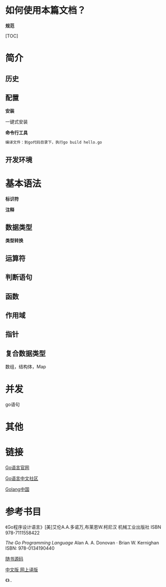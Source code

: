 # 如何使用本篇文档？





**规范**





[TOC]





# 简介

## 历史

## 配置

**安装**

一键式安装

**命令行工具**

```bash
编译文件：到go代码目录下，执行go build hello.go
```

## 开发环境





# 基本语法

**标识符**

**注释**

## 数据类型

**类型转换**

## 运算符

## 判断语句

## 函数

## 作用域

## 指针

## 复合数据类型

数组，结构体，Map





# 并发

go语句





# 其他









# 链接

[Go语言官网](https://golang.google.cn)

[Go语言中文社区](https://studygolang.com)

[Golang中国](https://www.golangtc.com)

# 参考书目

《Go程序设计语言》[美]艾伦A.A.多诺万,布莱恩W.柯尼汉 机械工业出版社 ISBN 978-7111558422

*The Go Programming Language* Alan A. A. Donovan · Brian W. Kernighan ISBN: 978-0134190440

[随书源码](http://www.gopl.io)

[中文版 网上译版](https://github.com/gopl-zh/gopl-zh.github.com)



《》..